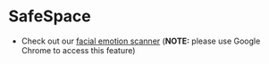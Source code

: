 # SafeSpace

* Check out our [facial emotion scanner](https://safe-space1.web.app/) (**NOTE:** please use Google Chrome to access this feature)

